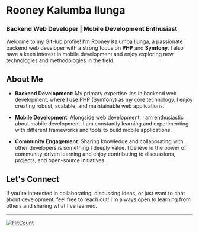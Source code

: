# Rooney Kalumba Ilunga

### Backend Web Developer | Mobile Development Enthusiast

Welcome to my GitHub profile! I'm Rooney Kalumba Ilunga, a passionate backend web developer with a strong focus on **PHP** and **Symfony**. I also have a keen interest in mobile development and enjoy exploring new technologies and methodologies in the field.

## About Me

- **Backend Development**: My primary expertise lies in backend web development, where I use PHP (Symfony) as my core technology. I enjoy creating robust, scalable, and maintainable web applications.
  
- **Mobile Development**: Alongside web development, I am enthusiastic about mobile development. I am constantly learning and experimenting with different frameworks and tools to build mobile applications.

- **Community Engagement**: Sharing knowledge and collaborating with other developers is something I deeply value. I believe in the power of community-driven learning and enjoy contributing to discussions, projects, and open-source initiatives.

## Let's Connect

If you're interested in collaborating, discussing ideas, or just want to chat about development, feel free to reach out! I'm always open to learning from others and sharing what I've learned.

---
  [![HitCount](https://hits.dwyl.com/rooneyi/https://githubcom/rooneyi/rooneyi.svg?style=flat)](http://hits.dwyl.com/rooneyi/https://githubcom/rooneyi/rooneyi)
